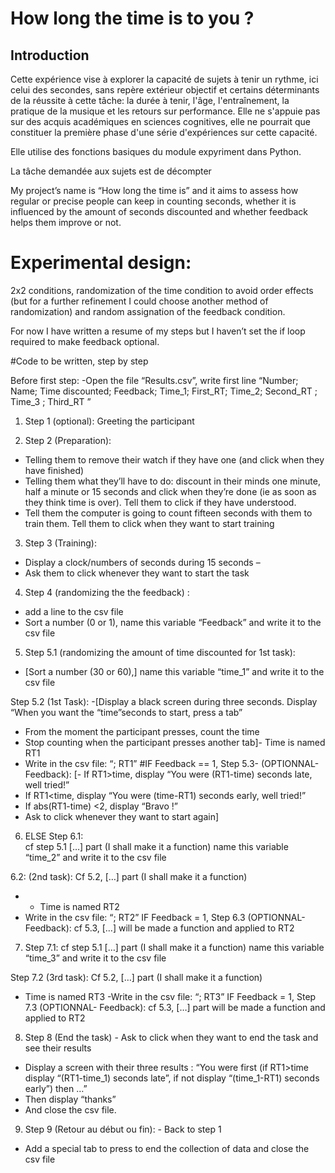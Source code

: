 # How long the time is to you ?

## Introduction

Cette expérience vise à explorer la capacité de sujets à tenir un rythme, ici celui des secondes, sans repère extérieur objectif et certains déterminants de la réussite à cette tâche: la durée à tenir, l'âge, l'entraînement, la pratique de la musique et les retours sur performance. Elle ne s'appuie pas sur des acquis académiques en sciences cognitives, elle ne pourrait que constituer la première phase d'une série d'expériences sur cette capacité. 

Elle utilise des fonctions basiques du module expyriment dans Python.

La tâche demandée aux sujets est de décompter

 My project’s name is “How long the time is” and it aims to assess how regular or precise people can keep in counting seconds, whether it is influenced by the amount of seconds discounted and whether feedback helps them improve or not. 

# Experimental design: 
2x2 conditions, randomization of the time condition to avoid order effects (but for a further refinement I could choose another method of randomization) and random assignation of the feedback condition. 

For now I have written a resume of my steps but I haven’t set the if loop required to make feedback optional.

#Code to be written, step by step
 
 Before first step: -Open the file “Results.csv”, write first line “Number; Name; Time discounted; Feedback; Time_1; First_RT; Time_2; Second_RT ; Time_3 ; Third_RT ” 

1. Step 1 (optional): 
Greeting the participant

2. Step 2 (Preparation): 
- Telling them to remove their watch if they have one (and click when they have finished)
-	Telling them what they’ll have to do: discount in their minds one minute, half a minute or 15 seconds and click when they’re done (ie as soon as they think time is over). Tell them to click if they have understood.
-	Tell them the computer is going to count fifteen seconds with them to train them. Tell them to click when they want to start training

3. Step 3 (Training): 
- Display a clock/numbers of seconds during 15 seconds – 
-	Ask them to click whenever they want to start the task

4. Step 4 (randomizing the the feedback) : 
- add a line to the csv file 
-	Sort a number (0 or 1), name this variable “Feedback” and write it to the csv file

5. Step 5.1 (randomizing the amount of time discounted for 1st task): 
- [Sort a number (30 or 60),] name this variable “time_1” and write it to the csv file

 Step 5.2 (1st Task): 
-[Display a black screen during three seconds. Display “When you want the “time”seconds to start, press a tab”
-	From the moment the participant presses, count the time 
-	Stop counting when the participant presses another tab]- Time is named RT1
-	Write in the csv file: “; RT1” 
#IF Feedback == 1, Step 5.3- (OPTIONNAL- Feedback): 
[- If RT1>time, display “You were (RT1-time) seconds late, well tried!”
-	If RT1<time, display “You were (time-RT1) seconds early, well tried!”
-	If abs(RT1-time) <2, display “Bravo !”
-	Ask to click whenever they want to start again]

6. ELSE Step 6.1:  
cf step 5.1 […] part (I shall make it a function) name this variable “time_2” and write it to the csv file 
 
  6.2: (2nd task): 
 Cf 5.2, […] part (I shall make it a function)
-	- Time is named RT2
-	Write in the csv file: “; RT2”
IF Feedback = 1, Step 6.3 (OPTIONNAL- Feedback): cf 5.3, […] will be made a function and applied to RT2

7. Step 7.1: 
cf step 5.1 […]  part (I shall make it a function) name this variable “time_3” and write it to the csv file 

Step 7.2 (3rd task): Cf 5.2, […]  part (I shall make it a function)
- Time is named RT3 -Write in the csv file: “; RT3”
 IF Feedback = 1, Step 7.3 (OPTIONNAL- Feedback): cf 5.3, […]  part will be made a function and applied to RT2

8. Step 8 (End the task) - Ask to click when they want to end the task and see their results
- Display a screen with their three results : “You were first (if RT1>time display “(RT1-time_1) seconds late”, if not display “(time_1-RT1) seconds early”) then …”
-	Then display “thanks”
-	And close the csv file.
9. Step 9 (Retour au début ou fin): - Back to step 1
-	Add a special tab to press to end the collection of data and close the csv file

